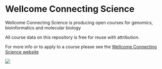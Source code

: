 # Wellcome Connecting Science

Wellcome Connecting Science is producing open courses for genomics, bioinformatics and molecular biology

All course data on this repository is free for reuse with attribution. 

For more info or to apply to a course please see the [Wellcome Connecting Science website](https://coursesandconferences.wellcomeconnectingscience.org)

 ![](https://coursesandconferences.wellcomeconnectingscience.org/wp-content/themes/wcc_courses_and_conferences/dist/assets/svg/logo.svg) 
